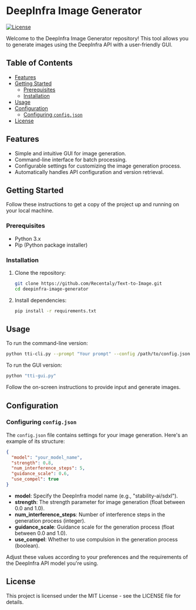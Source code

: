 # DeepInfra Image Generator

[![License](https://img.shields.io/badge/license-MIT-blue.svg)](LICENSE)

Welcome to the DeepInfra Image Generator repository! This tool allows you to generate images using the DeepInfra API with a user-friendly GUI.

## Table of Contents
- [Features](#features)
- [Getting Started](#getting-started)
  - [Prerequisites](#prerequisites)
  - [Installation](#installation)
- [Usage](#usage)
- [Configuration](#configuration)
  - [Configuring `config.json`](#configuring-configjson)
- [License](#license)

## Features
- Simple and intuitive GUI for image generation.
- Command-line interface for batch processing.
- Configurable settings for customizing the image generation process.
- Automatically handles API configuration and version retrieval.

## Getting Started
Follow these instructions to get a copy of the project up and running on your local machine.

### Prerequisites
- Python 3.x
- Pip (Python package installer)

### Installation
1. Clone the repository:
   ```bash
   git clone https://github.com/Recentaly/Text-to-Image.git
   cd deepinfra-image-generator
   ```

2. Install dependencies:
   ```bash
   pip install -r requirements.txt
   ```

## Usage
To run the command-line version:
```bash
python tti-cli.py --prompt "Your prompt" --config /path/to/config.json --width 800 --height 600
```

To run the GUI version:
```bash
python "tti-gui.py"
```
Follow the on-screen instructions to provide input and generate images.

## Configuration
### Configuring `config.json`

The `config.json` file contains settings for your image generation. Here's an example of its structure:

```json
{
  "model": "your_model_name",
  "strength": 0.8,
  "num_interference_steps": 5,
  "guidance_scale": 0.6,
  "use_compel": true
}
```

- **model**: Specify the DeepInfra model name (e.g., "stability-ai/sdxl").
- **strength**: The strength parameter for image generation (float between 0.0 and 1.0).
- **num_interference_steps**: Number of interference steps in the generation process (integer).
- **guidance_scale**: Guidance scale for the generation process (float between 0.0 and 1.0).
- **use_compel**: Whether to use compulsion in the generation process (boolean).

Adjust these values according to your preferences and the requirements of the DeepInfra API model you're using.

## License
This project is licensed under the MIT License - see the LICENSE file for details.


